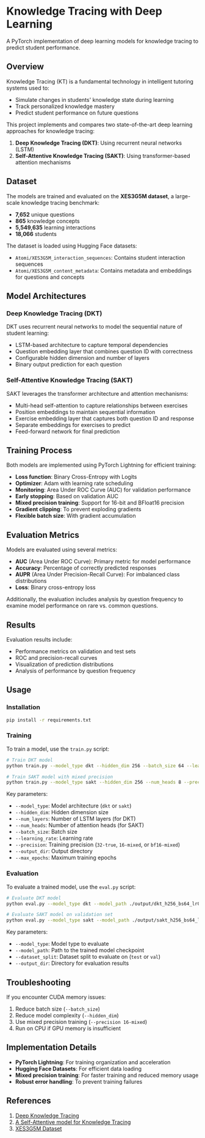 # Knowledge Tracing with Deep Learning

A PyTorch implementation of deep learning models for knowledge tracing to predict student performance.

## Overview

Knowledge Tracing (KT) is a fundamental technology in intelligent tutoring systems used to:
- Simulate changes in students' knowledge state during learning
- Track personalized knowledge mastery 
- Predict student performance on future questions

This project implements and compares two state-of-the-art deep learning approaches for knowledge tracing:
1. **Deep Knowledge Tracing (DKT)**: Using recurrent neural networks (LSTM)
2. **Self-Attentive Knowledge Tracing (SAKT)**: Using transformer-based attention mechanisms

## Dataset

The models are trained and evaluated on the **XES3G5M dataset**, a large-scale knowledge tracing benchmark:

- **7,652** unique questions
- **865** knowledge concepts
- **5,549,635** learning interactions
- **18,066** students

The dataset is loaded using Hugging Face datasets:
- `Atomi/XES3G5M_interaction_sequences`: Contains student interaction sequences
- `Atomi/XES3G5M_content_metadata`: Contains metadata and embeddings for questions and concepts

## Model Architectures

### Deep Knowledge Tracing (DKT)

DKT uses recurrent neural networks to model the sequential nature of student learning:

- LSTM-based architecture to capture temporal dependencies
- Question embedding layer that combines question ID with correctness
- Configurable hidden dimension and number of layers
- Binary output prediction for each question

### Self-Attentive Knowledge Tracing (SAKT)

SAKT leverages the transformer architecture and attention mechanisms:

- Multi-head self-attention to capture relationships between exercises
- Position embeddings to maintain sequential information
- Exercise embedding layer that captures both question ID and response
- Separate embeddings for exercises to predict
- Feed-forward network for final prediction

## Training Process

Both models are implemented using PyTorch Lightning for efficient training:

- **Loss function**: Binary Cross-Entropy with Logits
- **Optimizer**: Adam with learning rate scheduling
- **Monitoring**: Area Under ROC Curve (AUC) for validation performance
- **Early stopping**: Based on validation AUC
- **Mixed precision training**: Support for 16-bit and BFloat16 precision
- **Gradient clipping**: To prevent exploding gradients
- **Flexible batch size**: With gradient accumulation

## Evaluation Metrics

Models are evaluated using several metrics:

- **AUC** (Area Under ROC Curve): Primary metric for model performance
- **Accuracy**: Percentage of correctly predicted responses
- **AUPR** (Area Under Precision-Recall Curve): For imbalanced class distributions
- **Loss**: Binary cross-entropy loss

Additionally, the evaluation includes analysis by question frequency to examine model performance on rare vs. common questions.

## Results

Evaluation results include:

- Performance metrics on validation and test sets
- ROC and precision-recall curves
- Visualization of prediction distributions
- Analysis of performance by question frequency

## Usage

### Installation

```bash
pip install -r requirements.txt
```

### Training

To train a model, use the `train.py` script:

```bash
# Train DKT model
python train.py --model_type dkt --hidden_dim 256 --batch_size 64 --learning_rate 1e-3

# Train SAKT model with mixed precision
python train.py --model_type sakt --hidden_dim 256 --num_heads 8 --precision 16-mixed
```

Key parameters:
- `--model_type`: Model architecture (`dkt` or `sakt`)
- `--hidden_dim`: Hidden dimension size
- `--num_layers`: Number of LSTM layers (for DKT)
- `--num_heads`: Number of attention heads (for SAKT)
- `--batch_size`: Batch size
- `--learning_rate`: Learning rate
- `--precision`: Training precision (`32-true`, `16-mixed`, or `bf16-mixed`)
- `--output_dir`: Output directory
- `--max_epochs`: Maximum training epochs

### Evaluation

To evaluate a trained model, use the `eval.py` script:

```bash
# Evaluate DKT model
python eval.py --model_type dkt --model_path ./output/dkt_h256_bs64_lr0.001/checkpoints/best.ckpt --output_dir ./evaluation_results

# Evaluate SAKT model on validation set
python eval.py --model_type sakt --model_path ./output/sakt_h256_bs64_lr0.001/checkpoints/best.ckpt --dataset_split val
```

Key parameters:
- `--model_type`: Model type to evaluate
- `--model_path`: Path to the trained model checkpoint
- `--dataset_split`: Dataset split to evaluate on (`test` or `val`)
- `--output_dir`: Directory for evaluation results

## Troubleshooting

If you encounter CUDA memory issues:
1. Reduce batch size (`--batch_size`)
2. Reduce model complexity (`--hidden_dim`)
3. Use mixed precision training (`--precision 16-mixed`)
4. Run on CPU if GPU memory is insufficient

## Implementation Details

- **PyTorch Lightning**: For training organization and acceleration
- **Hugging Face Datasets**: For efficient data loading
- **Mixed precision training**: For faster training and reduced memory usage
- **Robust error handling**: To prevent training failures

## References

1. [Deep Knowledge Tracing](https://stanford.edu/~cpiech/bio/papers/deepKnowledgeTracing.pdf)
2. [A Self-Attentive model for Knowledge Tracing](https://arxiv.org/pdf/1907.06837)
3. [XES3G5M Dataset](https://proceedings.neurips.cc/paper_files/paper/2023/file/67fc628f17c2ad53621fb961c6bafcaf-Paper-Datasets_and_Benchmarks.pdf) 